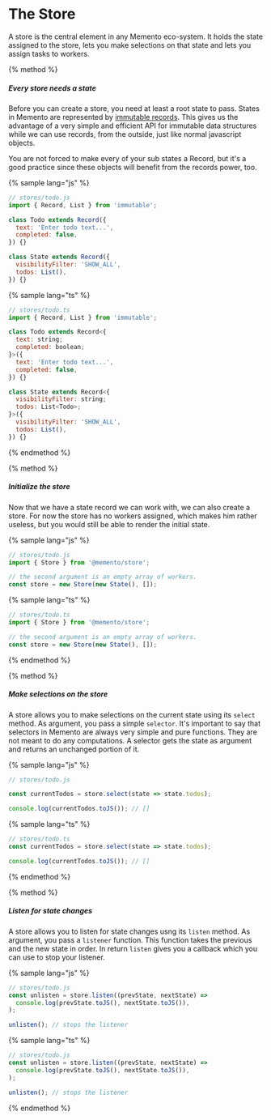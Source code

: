 # The Store

A store is the central element in any Memento eco-system. It holds the state assigned to the store, lets you make selections on that state and lets you assign tasks to workers.

{% method %}

##### Every store needs a state

Before you can create a store, you need at least a root state to pass. States in Memento are represented by [immutable records](https://facebook.github.io/immutable-js/docs/#/Record). This gives us the advantage of a very simple and efficient API for immutable data structures while we can use records, from the outside, just like normal javascript objects.

You are not forced to make every of your sub states a Record, but it's a good practice since these objects will benefit from the records power, too.

{% sample lang="js" %}

```js
// stores/todo.js
import { Record, List } from 'immutable';

class Todo extends Record({
  text: 'Enter todo text...',
  completed: false,
}) {}

class State extends Record({
  visibilityFilter: 'SHOW_ALL',
  todos: List(),
}) {}
```

{% sample lang="ts" %}

```js
// stores/todo.ts
import { Record, List } from 'immutable';

class Todo extends Record<{
  text: string;
  completed: boolean;
}>({
  text: 'Enter todo text...',
  completed: false,
}) {}

class State extends Record<{
  visibilityFilter: string;
  todos: List<Todo>;
}>({
  visibilityFilter: 'SHOW_ALL',
  todos: List(),
}) {}
```

{% endmethod %}

{% method %}

##### Initialize the store

Now that we have a state record we can work with, we can also create a store. For now the store has no workers assigned, which makes him rather useless, but you would still be able to render the initial state.

{% sample lang="js" %}

```js
// stores/todo.js
import { Store } from '@memento/store';

// the second argument is an empty array of workers.
const store = new Store(new State(), []);
```

{% sample lang="ts" %}

```js
// stores/todo.ts
import { Store } from '@memento/store';

// the second argument is an empty array of workers.
const store = new Store(new State(), []);
```

{% endmethod %}

{% method %}

##### Make selections on the store

A store allows you to make selections on the current state using its `select` method. As argument, you pass a simple `selector`. It's important to say that selectors in Memento are always very simple and pure functions. They are not meant to do any computations. A selector gets the state as argument and returns an unchanged portion of it.

{% sample lang="js" %}

```js
// stores/todo.js

const currentTodos = store.select(state => state.todos);

console.log(currentTodos.toJS()); // []
```

{% sample lang="ts" %}

```js
// stores/todo.ts
const currentTodos = store.select(state => state.todos);

console.log(currentTodos.toJS()); // []
```

{% endmethod %}

{% method %}

##### Listen for state changes

A store allows you to listen for state changes usng its `listen` method. As argument, you pass a `listener` function. This function takes the previous and the new state in order.
In return `listen` gives you a callback which you can use to stop your listener.

{% sample lang="js" %}

```js
// stores/todo.js
const unlisten = store.listen((prevState, nextState) =>
  console.log(prevState.toJS(), nextState.toJS()),
);

unlisten(); // stops the listener
```

{% sample lang="ts" %}

```js
// stores/todo.js
const unlisten = store.listen((prevState, nextState) =>
  console.log(prevState.toJS(), nextState.toJS()),
);

unlisten(); // stops the listener
```

{% endmethod %}

<br/>
